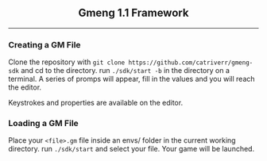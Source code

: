 <center>
<h2>Gmeng 1.1 Framework</h2>
</center>
<hr>

### Creating a GM File

Clone the repository with `git clone https://github.com/catriverr/gmeng-sdk` and cd to the directory.
run `./sdk/start -b` in the directory on a terminal. A series of promps will appear, fill in the values and you will reach the editor.

Keystrokes and properties are available on the editor.

### Loading a GM File

Place your `<file>.gm` file inside an envs/ folder in the current working directory.
run `./sdk/start` and select your file. Your game will be launched.
